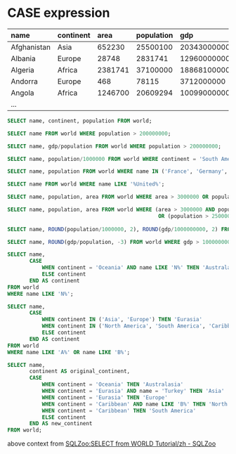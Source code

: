 # CASE expression

| name        | continent | area    | population | gdp          |
| :---------- | :-------- | :------ | :--------- | :----------- |
| Afghanistan | Asia      | 652230  | 25500100   | 20343000000  |
| Albania     | Europe    | 28748   | 2831741    | 12960000000  |
| Algeria     | Africa    | 2381741 | 37100000   | 188681000000 |
| Andorra     | Europe    | 468     | 78115      | 3712000000   |
| Angola      | Africa    | 1246700 | 20609294   | 100990000000 |
| ...         |           |         |            |              |



```SQL
SELECT name, continent, population FROM world;

SELECT name FROM world WHERE population > 200000000;

SELECT name, gdp/population FROM world WHERE population > 200000000;

SELECT name, population/1000000 FROM world WHERE continent = 'South America';

SELECT name, population FROM world WHERE name IN ('France', 'Germany', 'Italy');

SELECT name FROM world WHERE name LIKE '%United%';

SELECT name, population, area FROM world WHERE area > 3000000 OR population > 250000000;

SELECT name, population, area FROM world WHERE (area > 3000000 AND population <= 250000000)
												OR (population > 250000000 AND area <= 3000000);
												
SELECT name, ROUND(population/1000000, 2), ROUND(gdp/1000000000, 2) FROM world WHERE continent = 'South America';

SELECT name, ROUND(gdp/population, -3) FROM world WHERE gdp > 1000000000000;

SELECT name, 
       CASE 
           WHEN continent = 'Oceania' AND name LIKE 'N%' THEN 'Australasia'
           ELSE continent 
       END AS continent
FROM world
WHERE name LIKE 'N%';

SELECT name,
       CASE
           WHEN continent IN ('Asia', 'Europe') THEN 'Eurasia'
           WHEN continent IN ('North America', 'South America', 'Caribbean') THEN 'America'
           ELSE continent
       END AS continent
FROM world
WHERE name LIKE 'A%' OR name LIKE 'B%';

SELECT name,
       continent AS original_continent,
       CASE
           WHEN continent = 'Oceania' THEN 'Australasia'
           WHEN continent = 'Eurasia' AND name = 'Turkey' THEN 'Asia'
           WHEN continent = 'Eurasia' THEN 'Europe'
           WHEN continent = 'Caribbean' AND name LIKE 'B%' THEN 'North America'
           WHEN continent = 'Caribbean' THEN 'South America'
           ELSE continent
       END AS new_continent
FROM world;
```



 above context from [SQLZoo:SELECT from WORLD Tutorial/zh - SQLZoo](https://www.sqlzoo.net/wiki/SQLZoo:SELECT_from_WORLD_Tutorial/zh)